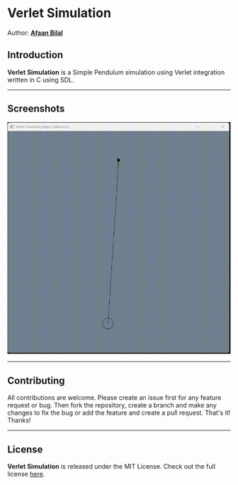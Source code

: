 Verlet Simulation
=================

Author: **[Afaan Bilal](https://afaan.dev)**

## Introduction
**Verlet Simulation** is a Simple Pendulum simulation using Verlet integration written in C using SDL.

---

## Screenshots

![Verlet Simulation](assets/verlet-simulation.gif)

---

## Contributing
All contributions are welcome. Please create an issue first for any feature request
or bug. Then fork the repository, create a branch and make any changes to fix the bug
or add the feature and create a pull request. That's it!
Thanks!

---

## License
**Verlet Simulation** is released under the MIT License.
Check out the full license [here](LICENSE).
